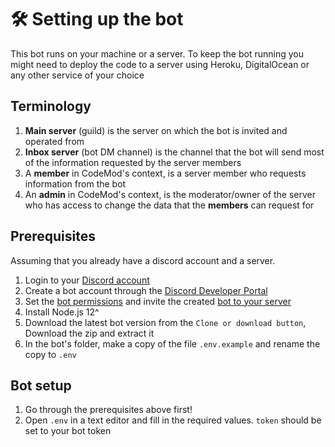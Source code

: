 # 🛠️ Setting up the bot

This bot runs on your machine or a server. To keep the bot running you might need to deploy the code to a server using Heroku, DigitalOcean or any other service of your choice

## Terminology

1. **Main server** (guild) is the server on which the bot is invited and operated from
1. **Inbox server** (bot DM channel) is the channel that the bot will send most of the information requested by the server members
1. A **member** in CodeMod's context, is a server member who requests information from the bot
1. An **admin** in CodeMod's context, is the moderator/owner of the server who has access to change the data that the **members** can request for

## Prerequisites

Assuming that you already have a discord account and a server.

1. Login to your [Discord account](https://discordapp.com/login)
1. Create a bot account through the [Discord Developer Portal](https://discordapp.com/developers/)
1. Set the [bot permissions](https://discordjs.guide/preparations/setting-up-a-bot-application.html) and invite the created [bot to your server](https://discordjs.guide/preparations/adding-your-bot-to-servers.html)
1. Install Node.js 12^
1. Download the latest bot version from the `Clone or download button`, Download the zip and extract it
1. In the bot's folder, make a copy of the file `.env.example` and rename the copy to `.env`

## Bot setup

1. Go through the prerequisites above first!
1. Open `.env` in a text editor and fill in the required values. `token` should be set to your bot token
